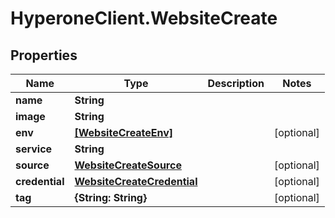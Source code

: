 # HyperoneClient.WebsiteCreate

## Properties

Name | Type | Description | Notes
------------ | ------------- | ------------- | -------------
**name** | **String** |  | 
**image** | **String** |  | 
**env** | [**[WebsiteCreateEnv]**](WebsiteCreateEnv.md) |  | [optional] 
**service** | **String** |  | 
**source** | [**WebsiteCreateSource**](WebsiteCreateSource.md) |  | [optional] 
**credential** | [**WebsiteCreateCredential**](WebsiteCreateCredential.md) |  | [optional] 
**tag** | **{String: String}** |  | [optional] 


